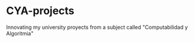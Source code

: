 # CYA-projects
 Innovating my university proyects from a subject called "Computabilidad y Algoritmia"
